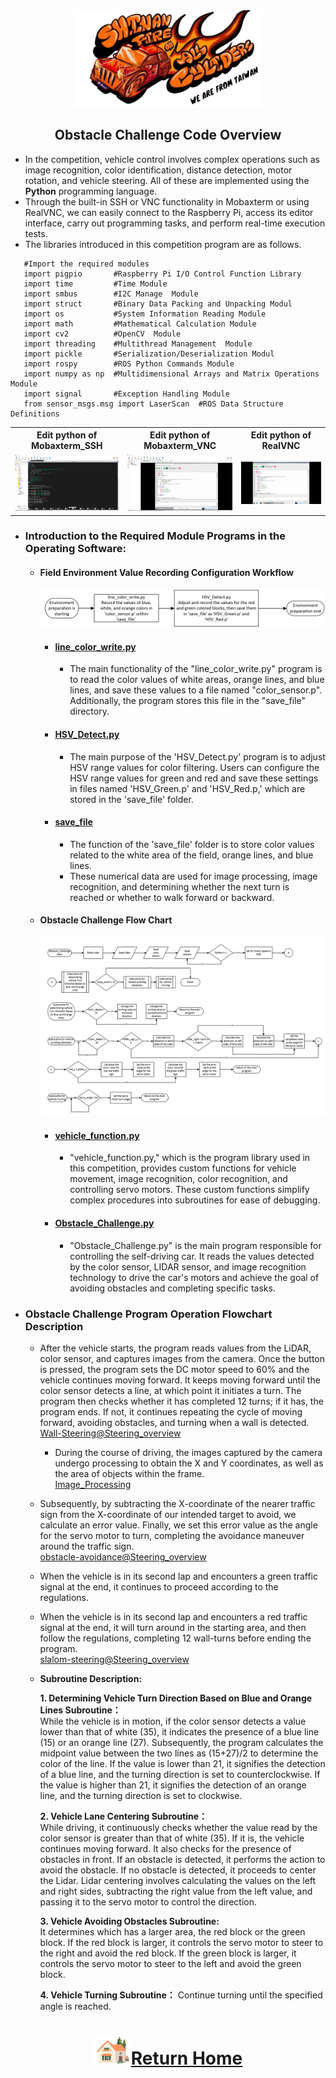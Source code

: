 <div align="center"><img src="../../../other/img/logo.png" width="300" alt=" logo"></div>

## <div align="center">Obstacle Challenge Code Overview</div>
 - In the competition, vehicle control involves complex operations such as image recognition, color identification, distance detection, motor rotation, and vehicle steering. All of these are implemented using the __Python__ programming language.
 - Through the built-in SSH or VNC functionality in Mobaxterm or using RealVNC, we can easily connect to the Raspberry Pi, access its editor interface, carry out programming tasks, and perform real-time execution tests.
 - The libraries introduced in this competition program are as follows.
 
```
   #Import the required modules
   import pigpio       #Raspberry Pi I/O Control Function Library
   import time         #Time Module
   import smbus        #I2C Manage  Module
   import struct       #Binary Data Packing and Unpacking Modul
   import os           #System Information Reading Module 
   import math         #Mathematical Calculation Module
   import cv2          #OpenCV  Module
   import threading    #Multithread Management  Module
   import pickle       #Serialization/Deserialization Modul
   import rospy        #ROS Python Commands Module
   import numpy as np  #Multidimensional Arrays and Matrix Operations Module
   import signal       #Exception Handling Module
   from sensor_msgs.msg import LaserScan  #ROS Data Structure Definitions
```
<div align="center">
</div>
 <table>
 <tr align="center">
 <th> Edit python of  Mobaxterm_SSH  
 </th>
 <th> Edit python of  Mobaxterm_VNC
 </th>
 <th>Edit python of RealVNC
 </th>
 </tr>
 <tr align="center" > 
 <td><img src="../img/Mobaxterm_SSH_python.png" width="300" alt="Mobaxterm_SSH_python"> </td>
 <td><img src="../img/Mobaxterm_VNC_python.png" width="300" alt="Mobaxterm_VNC_python"> </td>
 <td><img src="../img/realVNC_python.png" width="300" alt="realVNC_python"> </td>
 </tr>
 </table>
 </div>
 
 - ### Introduction to the Required Module Programs in the Operating Software:
   - #### Field Environment Value Recording Configuration Workflow
     ![Field Environment Value Recording Configuration Workflow](../../System_Platform_Software/img/setup_recode_obstacle.png)
     - #### [line_color_write.py](./line_color_write.py)
       - The main functionality of the "line_color_write.py" program is to read the color values of white areas, orange lines, and blue lines, and save these values to a file named "color_sensor.p". Additionally, the program stores this file in the "save_file" directory.       
       
     - #### [HSV_Detect.py](./HSV_Detect.py)
       - The main purpose of the 'HSV_Detect.py' program is to adjust HSV range values for color filtering. Users can configure the HSV range values for green and red and save these settings in files named 'HSV_Green.p' and 'HSV_Red.p,' which are stored in the 'save_file' folder.

     - #### [save_file](./save_file)
       - The function of the 'save_file' folder is to store color values related to the white area of the field, orange lines, and blue lines.
       - These numerical data are used for image processing, image recognition, and determining whether the next turn is reached or whether to walk forward or backward.

      
    - #### Obstacle Challenge Flow Chart
      ![flowchart_obstacle](../img/flowchart_obstacle.png)  
      - #### [vehicle_function.py](./vehicle_function.py)
        - "vehicle_function.py," which is the program library used in this competition, provides custom functions for vehicle movement, image recognition, color recognition, and controlling servo motors. These custom functions simplify complex procedures into subroutines for ease of debugging.
  
      - #### [Obstacle_Challenge.py](./Obstacle_Challenge.py)  
        - "Obstacle_Challenge.py" is the main program responsible for controlling the self-driving car. It reads the values detected by the color sensor, LIDAR sensor, and image recognition technology to drive the car's motors and achieve the goal of avoiding obstacles and completing specific tasks.

- ### Obstacle Challenge Program Operation Flowchart Description
  - After the vehicle starts, the program reads values from the LiDAR, color sensor, and captures images from the camera. Once the button is pressed, the program sets the DC motor speed to 60% and the vehicle continues moving forward. It keeps moving forward until the color sensor detects a line, at which point it initiates a turn. The program then checks whether it has completed 12 turns; if it has, the program ends. If not, it continues repeating the cycle of moving forward, avoiding obstacles, and turning when a wall is detected.   
     [Wall-Steering@Steering_overview](../../Image_Processing_and_Steering/Steering_overview#wall-steering)  
    - During the course of driving, the images captured by the camera undergo processing to obtain the X and Y coordinates, as well as the area of objects within the frame.  
   [Image_Processing](../../Image_Processing_and_Steering/Image_Processing/)     
  - Subsequently, by subtracting the X-coordinate of the nearer traffic sign from the X-coordinate of our intended target to avoid, we calculate an error value. Finally, we set this error value as the angle for the servo motor to turn, completing the avoidance maneuver around the traffic sign.  
    [obstacle-avoidance@Steering_overview](../../Image_Processing_and_Steering/Steering_overview#obstacle-avoidance)  
  - When the vehicle is in its second lap and encounters a green traffic signal at the end, it continues to proceed according to the regulations.
  - When the vehicle is in its second lap and encounters a red traffic signal at the end, it will turn around in the starting area, and then follow the regulations, completing 12 wall-turns before ending the program.  
  [slalom-steering@Steering_overview](../../Image_Processing_and_Steering/Steering_overview#slalom-steering)
  - __Subroutine Description:__   

    __1. Determining Vehicle Turn Direction Based on Blue and Orange Lines Subroutine：__    
    While the vehicle is in motion, if the color sensor detects a value lower than that of white (35), it indicates the presence of a blue line (15) or an orange line (27). Subsequently, the program calculates the midpoint value between the two lines as (15+27)/2 to determine the color of the line. If the value is lower than 21, it signifies the detection of a blue line, and the turning direction is set to counterclockwise. If the value is higher than 21, it signifies the detection of an orange line, and the turning direction is set to clockwise.
    
    __2. Vehicle Lane Centering Subroutine：__    
   While driving, it continuously checks whether the value read by the color sensor is greater than that of white (35). If it is, the vehicle continues moving forward. It also checks for the presence of obstacles in front. If an obstacle is detected, it performs the action to avoid the obstacle. If no obstacle is detected, it proceeds to center the Lidar. Lidar centering involves calculating the values on the left and right sides, subtracting the right value from the left value, and passing it to the servo motor to control the direction.

    __3. Vehicle Avoiding Obstacles Subroutine:__  
    It determines which has a larger area, the red block or the green block. If the red block is larger, it controls the servo motor to steer to the right and avoid the red block. If the green block is larger, it controls the servo motor to steer to the left and avoid the green block.
    
    __4. Vehicle Turning Subroutine：__ Continue turning until the specified angle is reached.
    
# <div align="center">![HOME](../../../other/img/Home.png)[Return Home](../../../)</div>  
